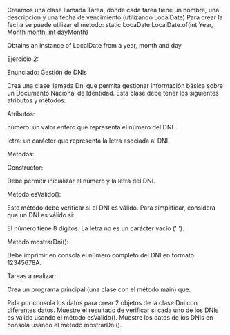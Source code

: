 Creamos una clase llamada Tarea, donde cada tarea tiene un nombre, una descripcion y una fecha de vencimiento (utilizando LocalDate)
Para crear la fecha se puede utilizar el metodo:
static LocaDate
LocalDate.of(int Year, Month month, int dayMonth)

Obtains an instance of LocalDate from a year, month and day

Ejercicio 2:

Enunciado: Gestión de DNIs

Crea una clase llamada Dni que permita gestionar información básica sobre un Documento Nacional de Identidad. Esta clase debe tener los siguientes atributos y métodos:

Atributos:

número: un valor entero que representa el número del DNI.

letra: un carácter que representa la letra asociada al DNI.

Métodos:

Constructor:

Debe permitir inicializar el número y la letra del DNI.

Método esValido():

Este método debe verificar si el DNI es válido. Para simplificar, considera que un DNI es válido si:

El número tiene 8 dígitos. La letra no es un carácter vacío (' ').

Método mostrarDni():

Debe imprimir en consola el número completo del DNI en formato 12345678A.

Tareas a realizar:

Crea un programa principal (una clase con el método main) que:

Pida por consola los datos para crear 2 objetos de la clase Dni con diferentes datos. Muestre el resultado de verificar si cada uno de los DNIs es válido usando el método esValido(). Muestre los datos de los DNIs en consola usando el método mostrarDni().